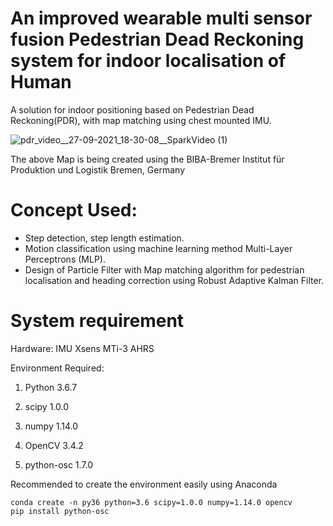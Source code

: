 # An improved wearable multi sensor fusion Pedestrian Dead Reckoning system for indoor localisation of Human
A solution for indoor positioning based on Pedestrian Dead Reckoning(PDR), with map matching using chest mounted IMU.

![pdr_video__27-09-2021_18-30-08__SparkVideo (1)](https://user-images.githubusercontent.com/44448083/134951489-0081450e-fe2b-4014-aaf6-d17f931e784e.gif)

The above Map is being created using the BIBA-Bremer Institut für Produktion und Logistik Bremen, Germany

# Concept Used:
- Step detection, step length estimation.
- Motion classification using machine learning method Multi-Layer Perceptrons (MLP).
- Design of Particle Filter with Map matching algorithm for pedestrian localisation and heading correction using Robust Adaptive Kalman Filter.


# System requirement
Hardware: IMU Xsens MTi-3 AHRS

Environment Required:

1. Python 3.6.7

2. scipy 1.0.0

3. numpy 1.14.0

4. OpenCV 3.4.2

5. python-osc 1.7.0

Recommended to create the environment easily using Anaconda

```
conda create -n py36 python=3.6 scipy=1.0.0 numpy=1.14.0 opencv
pip install python-osc
```


